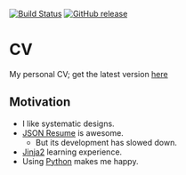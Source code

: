 [![Build Status](https://travis-ci.org/nnadeau/cv.svg?branch=master)](https://travis-ci.org/nnadeau/cv)
[![GitHub release](https://img.shields.io/github/release/nnadeau/cv.svg)](https://github.com/nnadeau/cv/releases/latest)

# CV
My personal CV; get the latest version [here](https://github.com/nnadeau/cv/releases/latest)

## Motivation
- I like systematic designs.
- [JSON Resume](https://github.com/jsonresume/) is awesome.
    - But its development has slowed down.
- [Jinja2](http://jinja.pocoo.org/) learning experience.
- Using [Python](https://www.python.org/) makes me happy.
